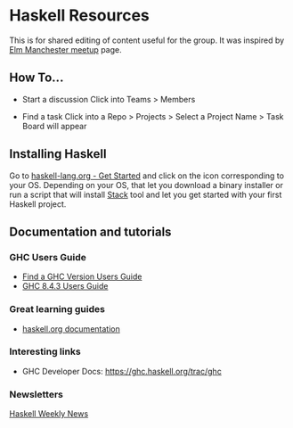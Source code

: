 # Haskell Resources

This is for shared editing of content useful for the group.
It was inspired by [Elm Manchester meetup](https://github.com/michaeljones/elm-manchester-resources) page.

## How To...
* Start a discussion
Click into Teams > Members

* Find a task
Click into a Repo > Projects > Select a Project Name > Task Board will appear

## Installing Haskell
Go to [haskell-lang.org - Get Started](https://haskell-lang.org/get-started)
and click on the icon corresponding to your OS.
Depending on your OS, that let you download a binary installer or run a script
that will install [Stack](https://docs.haskellstack.org/en/stable/README/)
tool and let you get started with your first Haskell project.

## Documentation and tutorials

### GHC Users Guide
* [Find a GHC Version Users Guide](https://downloads.haskell.org/~ghc)
* [GHC 8.4.3 Users Guide](https://downloads.haskell.org/~ghc/8.4.3/docs/html/users_guide/index.html)

### Great learning guides
* [haskell.org documentation](https://www.haskell.org/documentation)

### Interesting links
* GHC Developer Docs: https://ghc.haskell.org/trac/ghc 

### Newsletters
[Haskell Weekly News](https://haskellweekly.news/)
